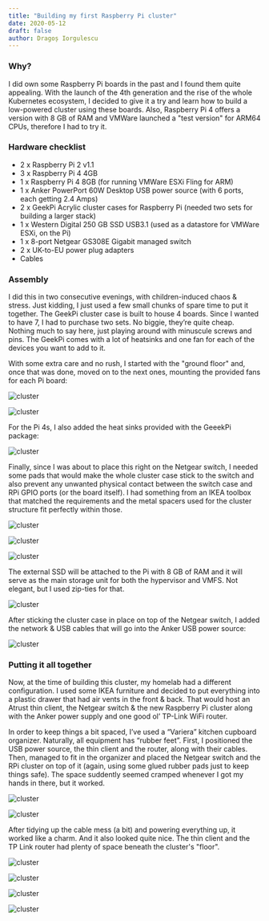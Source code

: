 ```yaml
---
title: "Building my first Raspberry Pi cluster"
date: 2020-05-12
draft: false
author: Dragoș Iorgulescu
---
```


### Why?
I did own some Raspberry Pi boards in the past and I found them quite appealing. With the launch of the 4th generation and the rise of the whole Kubernetes ecosystem, I decided to give it a try and learn how to build a low-powered cluster using these boards. Also, Raspberry Pi 4 offers a version with 8 GB of RAM and VMWare launched a "test version" for ARM64 CPUs, therefore I had to try it.

### Hardware checklist
+ 2 x Raspberry Pi 2 v1.1
+ 3 x Raspberry Pi 4 4GB
+ 1 x Raspberry Pi 4 8GB (for running VMWare ESXi Fling for ARM)
+ 1 x Anker PowerPort 60W Desktop USB power source (with 6 ports, each getting 2.4 Amps)
+ 2 x GeekPi Acrylic cluster cases for Raspberry Pi (needed two sets for building a larger stack)
+ 1 x Western Digital 250 GB SSD USB3.1 (used as a datastore for VMWare ESXi, on the Pi)
+ 1 x 8-port Netgear GS308E Gigabit managed switch
+ 2 x UK-to-EU power plug adapters
+ Cables

### Assembly

I did this in two consecutive evenings, with children-induced chaos & stress. Just kidding, I just used a few small chunks of spare time to put it together. The GeekPi cluster case is built to house 4 boards. Since I wanted to have 7, I had to purchase two sets. No biggie, they’re quite cheap. Nothing much to say here, just playing around with minuscule screws and pins. The GeekPi comes with a lot of heatsinks and one fan for each of the devices you want to add to it.

With some extra care and no rush, I started with the "ground floor" and, once that was done, moved on to the next ones, mounting the provided fans for each Pi board:

![cluster](/images/homelab/cluster1.jpg)

![cluster](/images/homelab/cluster2.jpg)

For the Pi 4s, I also added the heat sinks provided with the GeeekPi package:

![cluster](/images/homelab/cluster3.jpg)

Finally, since I was about to place this right on the Netgear switch, I needed some pads that would make the whole cluster case stick to the switch and also prevent any unwanted physical contact between the switch case and RPi GPIO ports (or the board itself). I had something from an IKEA toolbox that matched the requirements and the metal spacers used for the cluster structure fit perfectly within those.

![cluster](/images/homelab/cluster4.jpg)

![cluster](/images/homelab/cluster5.jpg)

![cluster](/images/homelab/cluster6.jpg)

The external SSD will be attached to the Pi with 8 GB of RAM and it will serve as the main storage unit for both the hypervisor and VMFS. Not elegant, but I used zip-ties for that. 

![cluster](/images/homelab/clusterpads.jpg)

After sticking the cluster case in place on top of the Netgear switch, I added the network & USB cables that will go into the Anker USB power source:

![cluster](/images/homelab/clusterready.jpg)

### Putting it all together

Now, at the time of building this cluster, my homelab had a different configuration. I used some IKEA furniture and decided to put everything into a plastic drawer that had air vents in the front & back. That would host an Atrust thin client, the Netgear switch & the new Raspberry Pi cluster along with the Anker power supply and one good ol’ TP-Link WiFi router. 

In order to keep things a bit spaced, I’ve used a “Variera” kitchen cupboard organizer. Naturally, all equipment has “rubber feet”. First, I positioned the USB power source, the thin client and the router, along with their cables. Then, managed to fit in the organizer and placed the Netgear switch and the RPi cluster on top of it (again, using some glued rubber pads just to keep things safe). The space suddently seemed cramped whenever I got my hands in there, but it worked.

![cluster](/images/homelab/drawer.jpg)

![cluster](/images/homelab/organizer.jpg)

After tidying up the cable mess (a bit) and powering everything up, it worked like a charm. And it also looked quite nice. The thin client and the TP Link router had plenty of space beneath the cluster's "floor".

![cluster](/images/homelab/arrangement2.jpg)

![cluster](/images/homelab/picluster2.jpg)

![cluster](/images/homelab/picluster3.jpg)

![cluster](/images/homelab/picluster4.jpg)
